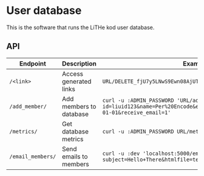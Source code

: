 # User database
This is the software that runs the LiTHe kod user database.

## API

| Endpoint       | Description             | Example                                |
|----------------|-------------------------|----------------------------------------|
| `/<link>`      | Access generated links  | `URL/DELETE_fjU7y5LNwS9Ewn08AjUTWjWip` |
| `/add_member/` | Add members to database | `curl -u :ADMIN_PASSWORD 'URL/add_member/?id=liuid123&name=Per%20Encode&email=id%40liu.se&joined=2020-01-01&receive_email=1'` |
| `/metrics/`    | Get database metrics    | `curl -u :ADMIN_PASSWORD URL/metrics/` |
| `/email_members/` | Send emails to members | `curl -u :dev 'localhost:5000/email_members/?subject=Hello+There&htmlfile=template.txt&receivers=default'` |
